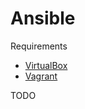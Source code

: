 # Ansible

Requirements

* [VirtualBox](https://www.virtualbox.org/wiki/Downloads)
* [Vagrant](https://www.vagrantup.com/downloads.html)

TODO
